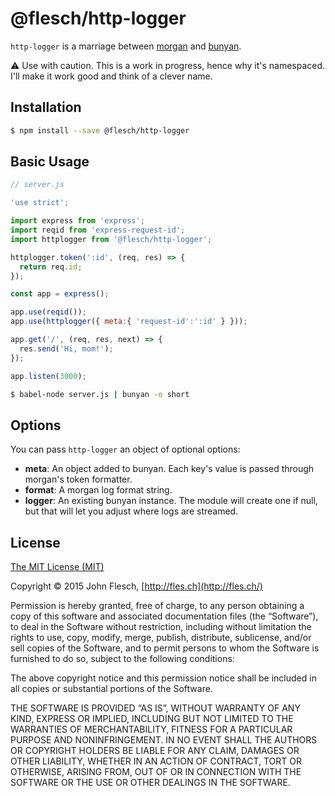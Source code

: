 # @flesch/http-logger

`http-logger` is a marriage between [morgan](https://github.com/expressjs/morgan) and [bunyan](https://github.com/trentm/node-bunyan).

:warning: Use with caution. This is a work in progress, hence why it's namespaced. I'll make it work good and think of a clever name.

## Installation

```bash
$ npm install --save @flesch/http-logger
```

## Basic Usage

```javascript
// server.js

'use strict';

import express from 'express';
import reqid from 'express-request-id';
import httplogger from '@flesch/http-logger';

httplogger.token(':id', (req, res) => {
  return req.id;
});

const app = express();

app.use(reqid());
app.use(httplogger({ meta:{ 'request-id':':id' } }));

app.get('/', (req, res, next) => {
  res.send('Hi, mom!');
});

app.listen(3000);
```

```bash
$ babel-node server.js | bunyan -o short
```

## Options

You can pass `http-logger` an object of optional options:

* **meta**: An object added to bunyan. Each key's value is passed through morgan's token formatter.
* **format**: A morgan log format string.
* **logger**: An existing bunyan instance. The module will create one if null, but that will let you adjust where logs are streamed.

## License

[The MIT License (MIT)](http://flesch.mit-license.org/)

Copyright © 2015 John Flesch, [http://fles.ch](http://fles.ch/)

Permission is hereby granted, free of charge, to any person obtaining a copy of this software and associated documentation files (the “Software”), to deal in the Software without restriction, including without limitation the rights to use, copy, modify, merge, publish, distribute, sublicense, and/or sell copies of the Software, and to permit persons to whom the Software is furnished to do so, subject to the following conditions:

The above copyright notice and this permission notice shall be included in all copies or substantial portions of the Software.

THE SOFTWARE IS PROVIDED “AS IS”, WITHOUT WARRANTY OF ANY KIND, EXPRESS OR IMPLIED, INCLUDING BUT NOT LIMITED TO THE WARRANTIES OF MERCHANTABILITY, FITNESS FOR A PARTICULAR PURPOSE AND NONINFRINGEMENT. IN NO EVENT SHALL THE AUTHORS OR COPYRIGHT HOLDERS BE LIABLE FOR ANY CLAIM, DAMAGES OR OTHER LIABILITY, WHETHER IN AN ACTION OF CONTRACT, TORT OR OTHERWISE, ARISING FROM, OUT OF OR IN CONNECTION WITH THE SOFTWARE OR THE USE OR OTHER DEALINGS IN THE SOFTWARE.